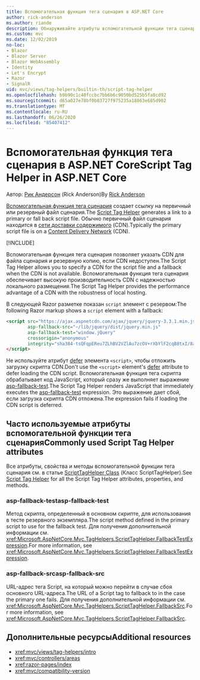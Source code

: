 ```yaml
---
title: Вспомогательная функция тега сценария в ASP.NET Core
author: rick-anderson
ms.author: riande
description: Обнаруживайте атрибуты вспомогательной функции тега сценария ASP.NET Core и роль, которую играет каждый атрибут в расширении поведения тега сценария HTML.
ms.custom: mvc
ms.date: 12/02/2019
no-loc:
- Blazor
- Blazor Server
- Blazor WebAssembly
- Identity
- Let's Encrypt
- Razor
- SignalR
uid: mvc/views/tag-helpers/builtin-th/script-tag-helper
ms.openlocfilehash: b9b90c1c40fccbc7bb6b6c9050bd525b5fa8cd92
ms.sourcegitcommit: d65a027e78bf0b83727f975235a18863e685d902
ms.translationtype: MT
ms.contentlocale: ru-RU
ms.lasthandoff: 06/26/2020
ms.locfileid: "85407412"
---
```

# <a name="script-tag-helper-in-aspnet-core"></a><span data-ttu-id="ee727-103">Вспомогательная функция тега сценария в ASP.NET Core</span><span class="sxs-lookup"><span data-stu-id="ee727-103">Script Tag Helper in ASP.NET Core</span></span>

<span data-ttu-id="ee727-104">Автор: [Рик Андерсон](https://twitter.com/RickAndMSFT) (Rick Anderson)</span><span class="sxs-lookup"><span data-stu-id="ee727-104">By [Rick Anderson](https://twitter.com/RickAndMSFT)</span></span>

<span data-ttu-id="ee727-105">[Вспомогательная функция тега сценария](xref:Microsoft.AspNetCore.Mvc.TagHelpers.ScriptTagHelper) создает ссылку на первичный или резервный файл сценария.</span><span class="sxs-lookup"><span data-stu-id="ee727-105">The [Script Tag Helper](xref:Microsoft.AspNetCore.Mvc.TagHelpers.ScriptTagHelper) generates a link to a primary or fall back script file.</span></span> <span data-ttu-id="ee727-106">Обычно первичный файл сценария находится в [сети доставки содержимого](/office365/enterprise/content-delivery-networks#what-exactly-is-a-cdn) (CDN).</span><span class="sxs-lookup"><span data-stu-id="ee727-106">Typically the primary script file is on a [Content Delivery Network](/office365/enterprise/content-delivery-networks#what-exactly-is-a-cdn) (CDN).</span></span>

[!INCLUDE[](~/includes/cdn.md)]

<span data-ttu-id="ee727-107">Вспомогательная функция тега сценария позволяет указать CDN для файла сценария и резервную копию, если CDN недоступен.</span><span class="sxs-lookup"><span data-stu-id="ee727-107">The Script Tag Helper allows you to specify a CDN for the script file and a fallback when the CDN is not available.</span></span> <span data-ttu-id="ee727-108">Вспомогательная функция тега сценария обеспечивает высокую производительность CDN с надежностью локального размещения.</span><span class="sxs-lookup"><span data-stu-id="ee727-108">The Script Tag Helper provides the performance advantage of a CDN with the robustness of local hosting.</span></span>

<span data-ttu-id="ee727-109">В следующей Razor разметке показан `script` элемент с резервом:</span><span class="sxs-lookup"><span data-stu-id="ee727-109">The following Razor markup shows a `script` element with a fallback:</span></span>

```html
<script src="https://ajax.aspnetcdn.com/ajax/jquery/jquery-3.3.1.min.js"
        asp-fallback-src="~/lib/jquery/dist/jquery.min.js"
        asp-fallback-test="window.jQuery"
        crossorigin="anonymous"
        integrity="sha384-tsQFqpEReu7ZLhBV2VZlAu7zcOV+rXbYlF2cqB8txI/8aZajjp4Bqd+V6D5IgvKT">
</script>
```

<span data-ttu-id="ee727-110">Не используйте атрибут [defer](https://developer.mozilla.org/docs/Web/HTML/Element/script) элемента `<script>`, чтобы отложить загрузку скрипта CDN.</span><span class="sxs-lookup"><span data-stu-id="ee727-110">Don't use the `<script>` element's [defer](https://developer.mozilla.org/docs/Web/HTML/Element/script) attribute to defer loading the CDN script.</span></span> <span data-ttu-id="ee727-111">Вспомогательная функция тега скрипта обрабатывает код JavaScript, который сразу же выполняет выражение [asp-fallback-test](#asp-fallback-test).</span><span class="sxs-lookup"><span data-stu-id="ee727-111">The Script Tag Helper renders JavaScript that immediately executes the [asp-fallback-test](#asp-fallback-test) expression.</span></span> <span data-ttu-id="ee727-112">Это выражение дает сбой, если загрузка скрипта CDN отложена.</span><span class="sxs-lookup"><span data-stu-id="ee727-112">The expression fails if loading the CDN script is deferred.</span></span>

## <a name="commonly-used-script-tag-helper-attributes"></a><span data-ttu-id="ee727-113">Часто используемые атрибуты вспомогательной функции тега сценария</span><span class="sxs-lookup"><span data-stu-id="ee727-113">Commonly used Script Tag Helper attributes</span></span>

<span data-ttu-id="ee727-114">Все атрибуты, свойства и методы вспомогательной функции тега сценария см. в статье [ScriptTagHelper Class](xref:Microsoft.AspNetCore.Mvc.TagHelpers.ScriptTagHelper) (Класс ScriptTagHelper).</span><span class="sxs-lookup"><span data-stu-id="ee727-114">See [Script Tag Helper](xref:Microsoft.AspNetCore.Mvc.TagHelpers.ScriptTagHelper) for all the Script Tag Helper attributes, properties, and methods.</span></span>

### <a name="asp-fallback-test"></a><span data-ttu-id="ee727-115">asp-fallback-test</span><span class="sxs-lookup"><span data-stu-id="ee727-115">asp-fallback-test</span></span>

<span data-ttu-id="ee727-116">Метод скрипта, определенный в основном скрипте, для использования в тесте резервного экземпляра.</span><span class="sxs-lookup"><span data-stu-id="ee727-116">The script method defined in the primary script to use for the fallback test.</span></span> <span data-ttu-id="ee727-117">Для получения дополнительной информации см. <xref:Microsoft.AspNetCore.Mvc.TagHelpers.ScriptTagHelper.FallbackTestExpression>.</span><span class="sxs-lookup"><span data-stu-id="ee727-117">For more information, see <xref:Microsoft.AspNetCore.Mvc.TagHelpers.ScriptTagHelper.FallbackTestExpression>.</span></span>

### <a name="asp-fallback-src"></a><span data-ttu-id="ee727-118">asp-fallback-src</span><span class="sxs-lookup"><span data-stu-id="ee727-118">asp-fallback-src</span></span>

<span data-ttu-id="ee727-119">URL-адрес тега Script, на который можно перейти в случае сбоя основного URL-адреса.</span><span class="sxs-lookup"><span data-stu-id="ee727-119">The URL of a Script tag to fallback to in the case the primary one fails.</span></span> <span data-ttu-id="ee727-120">Для получения дополнительной информации см. <xref:Microsoft.AspNetCore.Mvc.TagHelpers.ScriptTagHelper.FallbackSrc>.</span><span class="sxs-lookup"><span data-stu-id="ee727-120">For more information, see <xref:Microsoft.AspNetCore.Mvc.TagHelpers.ScriptTagHelper.FallbackSrc>.</span></span>

## <a name="additional-resources"></a><span data-ttu-id="ee727-121">Дополнительные ресурсы</span><span class="sxs-lookup"><span data-stu-id="ee727-121">Additional resources</span></span>

* <xref:mvc/views/tag-helpers/intro>
* <xref:mvc/controllers/areas>
* <xref:razor-pages/index>
* <xref:mvc/compatibility-version>
